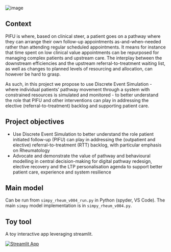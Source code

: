 ![image](https://user-images.githubusercontent.com/69211911/186386851-61f28c91-c9de-4018-be58-49d7fdc80385.png)


## Context 
PIFU is where, based on clinical steer, a patient goes on a pathway where they can arrange their own follow-up appointments as-and-when-needed rather than attending regular scheduled appointments. It means for instance that time spent on low clinical value appointments can be repurposed for managing complex patients and upstream care. The interplay between the downstream efficiencies and the upstream referral-to-treatment waiting list, as well as changes to planned levels of resourcing and allocation, can however be hard to grasp.

As such, in this project we propose to use Discrete Event Simulation - where individual patients’ pathway movement through a system with constrained resources is simulated and monitored - to better understand the role that PIFU and other interventions can play in addressing the elective (referral-to-treatment) backlog and supporting patient care.


## Project objectives
*	Use Discrete Event Simulation to better understand the role patient initiated follow-up (PIFU) can play in addressing the (outpatient and elective) referral-to-treatment (RTT) backlog, with particular emphasis on Rheumatology
*	Advocate and demonstrate the value of pathway and behavioural modelling in central decision-making for digital pathway redesign, elective recovery and the LTP personalisation agenda to support better patient care, experience and system resilience


## Main model

Can be run from `simpy_rheum_v004_run.py` in Python (spyder, VS Code). The main `simpy` model implementation is in `simpy_rheum_v004.py`. 

## Toy tool

A toy interactive app leveraging streamlit.

[![Streamlit App](https://static.streamlit.io/badges/streamlit_badge_black_white.svg)](https://nhsx-hsma4-12-des-rheum-streamlit-model-mf-v0031-batch-e91w2z.streamlitapp.com/)
